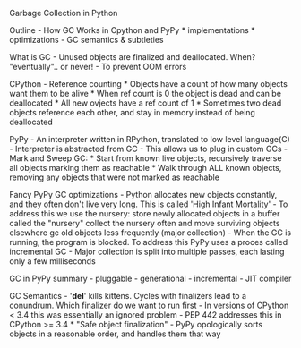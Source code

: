 Garbage Collection in Python

Outline
    - How GC Works in Cpython and PyPy
        * implementations
        * optimizations
    - GC semantics & subtleties


What is GC
    - Unused objects are finalized and deallocated. When? "eventually".. or never!
    - To prevent OOM errors


CPython
    - Reference counting
       * Objects have a count of how many objects want them to be alive
       * When ref count is 0 the object is dead and can be deallocated
       * All new ovjects have a ref count of 1
       * Sometimes two dead objects reference each other, and stay in
         memory instead of being deallocated


PyPy
    - An interpreter written in RPython, translated to low level language(C)
    - Interpreter is abstracted from GC
    - This allows us to plug in custom GCs
    - Mark and Sweep GC:
        * Start from known live objects, recursively traverse all objects marking them as reachable
        * Walk through ALL known objects, removing any objects that were not marked as reachable


Fancy PyPy GC optimizations
    - Python allocates new objects constantly, and they often don't live very long.
      This is called 'High Infant Mortality'
    - To address this we use the nursery:
        store newly allocated objects in a buffer called the "nursery"
        collect the nursery often and move surviving objects elsewhere
        gc old objects less frequently (major collection)
    - When the GC is running, the program is blocked. To address this PyPy uses a
      proces called incremental GC
    - Major collection is split into multiple passes, each lasting only a few milliseconds


GC in PyPy summary
    - pluggable
    - generational
    - incremental
    - JIT compiler


GC Semantics
    - '__del__' kills kittens. Cycles with finalizers lead to a conundrum.
      Which finalizer do we want to run first
    - In versions of CPython < 3.4 this was essentially an ignored problem
    - PEP 442 addresses this in CPython >= 3.4
        * "Safe object finalization"
    - PyPy opologically sorts objects in a reasonable order, and handles
      them that way
